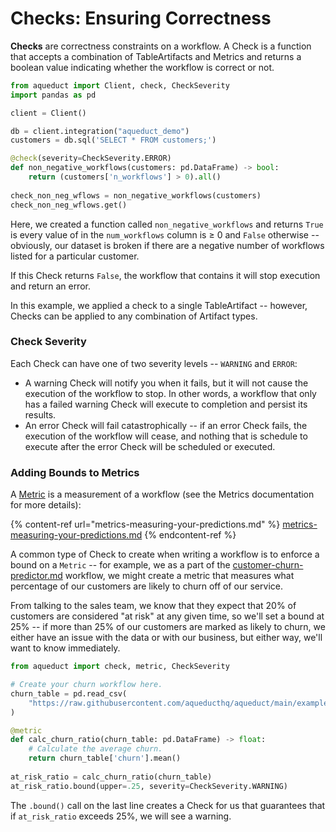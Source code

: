 # Checks: Ensuring Correctness

**Checks** are correctness constraints on a workflow. A Check is a function that accepts a combination of TableArtifacts and Metrics and returns a boolean value indicating whether the workflow is correct or not.

```python
from aqueduct import Client, check, CheckSeverity
import pandas as pd

client = Client() 

db = client.integration("aqueduct_demo")
customers = db.sql('SELECT * FROM customers;')

@check(severity=CheckSeverity.ERROR)
def non_negative_workflows(customers: pd.DataFrame) -> bool:
    return (customers['n_workflows'] > 0).all()
    
check_non_neg_wflows = non_negative_workflows(customers)
check_non_neg_wflows.get()
```

Here, we created a function called `non_negative_workflows` and returns `True` is every value of in the `num_workflows` column is ≥ 0 and `False` otherwise -- obviously, our dataset is broken if there are a negative number of workflows listed for a particular customer.

If this Check returns `False`, the workflow that contains it will stop execution and return an error.

In this example, we applied a check to a single TableArtifact -- however, Checks can be applied to any combination of Artifact types.

### Check Severity

Each Check can have one of two severity levels -- `WARNING` and `ERROR`:

* A warning Check will notify you when it fails, but it will not cause the execution of the workflow to stop. In other words, a workflow that only has a failed warning Check will execute to completion and persist its results.
* An error Check will fail catastrophically -- if an error Check fails, the execution of the workflow will cease, and nothing that is schedule to execute after the error Check will be scheduled or executed.

### Adding Bounds to Metrics

A [Metric](../metrics-and-checks.md) is a measurement of a workflow (see the Metrics documentation for more details):

{% content-ref url="metrics-measuring-your-predictions.md" %}
[metrics-measuring-your-predictions.md](metrics-measuring-your-predictions.md)
{% endcontent-ref %}

A common type of Check to create when writing a workflow is to enforce a bound on a `Metric` -- for example, we as a part of the [customer-churn-predictor.md](../example-workflows/customer-churn-predictor.md "mention") workflow, we might create a metric that measures what percentage of our customers are likely to churn off of our service.

From talking to the sales team, we know that they expect that 20% of customers are considered "at risk" at any given time, so we'll set a bound at 25% -- if more than 25% of our customers are marked as likely to churn, we either have an issue with the data or with our business, but either way, we'll want to know immediately.

```python
from aqueduct import check, metric, CheckSeverity

# Create your churn workflow here.
churn_table = pd.read_csv(
    "https://raw.githubusercontent.com/aqueducthq/aqueduct/main/examples/churn_prediction/data/churn_data.csv"
)

@metric
def calc_churn_ratio(churn_table: pd.DataFrame) -> float:
    # Calculate the average churn.
    return churn_table['churn'].mean()
    
at_risk_ratio = calc_churn_ratio(churn_table)
at_risk_ratio.bound(upper=.25, severity=CheckSeverity.WARNING)
```

The `.bound()` call on the last line creates a Check for us that guarantees that if `at_risk_ratio` exceeds 25%, we will see a warning.
